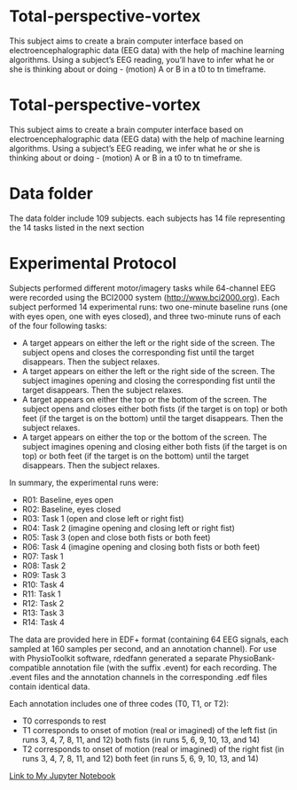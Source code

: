 # Total-perspective-vortex
This subject aims to create a brain computer interface based on electroencephalographic data (EEG data) with the help of machine learning algorithms. Using a subject’s EEG reading, you’ll have to infer what he or she is thinking about or doing - (motion) A or B in a t0 to tn timeframe.
# Total-perspective-vortex
This subject aims to create a brain computer interface based on electroencephalographic data (EEG data) with the help of machine learning algorithms. Using a subject’s EEG reading, we infer what he or she is thinking about or doing - (motion) A or B in a t0 to tn timeframe.

# Data folder
The data folder include 109 subjects. each subjects has 14 file representing the 14 tasks listed in the next section

# Experimental Protocol
Subjects performed different motor/imagery tasks while 64-channel EEG were recorded using the BCI2000 system (http://www.bci2000.org). Each subject performed 14 experimental runs: two one-minute baseline runs (one with eyes open, one with eyes closed), and three two-minute runs of each of the four following tasks:

- A target appears on either the left or the right side of the screen. The subject opens and closes the corresponding fist until the target disappears. Then the subject relaxes.
- A target appears on either the left or the right side of the screen. The subject imagines opening and closing the corresponding fist until the target disappears. Then the subject relaxes.
- A target appears on either the top or the bottom of the screen. The subject opens and closes either both fists (if the target is on top) or both feet (if the target is on the bottom) until the target disappears. Then the subject relaxes.
- A target appears on either the top or the bottom of the screen. The subject imagines opening and closing either both fists (if the target is on top) or both feet (if the target is on the bottom) until the target disappears. Then the subject relaxes.

In summary, the experimental runs were:

- R01: Baseline, eyes open
- R02: Baseline, eyes closed
- R03: Task 1 (open and close left or right fist)
- R04: Task 2 (imagine opening and closing left or right fist)
- R05: Task 3 (open and close both fists or both feet)
- R06: Task 4 (imagine opening and closing both fists or both feet)
- R07: Task 1 
- R08: Task 2
- R09: Task 3
- R10: Task 4
- R11: Task 1
- R12: Task 2
- R13: Task 3
- R14: Task 4

The data are provided here in EDF+ format (containing 64 EEG signals, each sampled at 160 samples per second, and an annotation channel). For use with PhysioToolkit software, rdedfann generated a separate PhysioBank-compatible annotation file (with the suffix .event) for each recording. The .event files and the annotation channels in the corresponding .edf files contain identical data.

Each annotation includes one of three codes (T0, T1, or T2):

- T0 corresponds to rest
- T1 corresponds to onset of motion (real or imagined) of
the left fist (in runs 3, 4, 7, 8, 11, and 12)
both fists (in runs 5, 6, 9, 10, 13, and 14)
- T2 corresponds to onset of motion (real or imagined) of
the right fist (in runs 3, 4, 7, 8, 11, and 12)
both feet (in runs 5, 6, 9, 10, 13, and 14)



[Link to My Jupyter Notebook](Notebook.ipynb)
